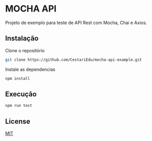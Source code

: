 # MOCHA API

Projeto de exemplo para teste de API Rest com Mocha, Chai e Axios.


## Instalação

Clone o repositório
```bash
git clone https://github.com/CestariEdu/mocha-api-example.git
```
Instale as dependencias

```bash
npm install
```

## Execução

```bash
npm run test
```

## License
[MIT](https://choosealicense.com/licenses/mit/)